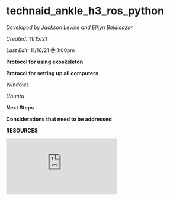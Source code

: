 # technaid_ankle_h3_ros_python

*Developed by Jackson Levine and Elkyn Belalcazar*

*Created:* 11/15/21

*Last Edit:* 11/16/21 @ 1:00pm 





**Protocol for using exoskeleton**



**Protocol for setting up all computers**

*Windows*


*Ubuntu*


**Next Steps**


**Considerations that need to be addressed**


**RESOURCES**

![Documentation for the H3](https://github.com/Technaid-S-L/technaid_h3_ankle_ros_python/H3_Documentation_V0.0.2_draft.pdf)